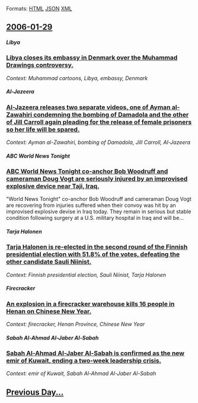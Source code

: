 
Formats: [HTML](2006/01/29/index.html)  [JSON](2006/01/29/index.json)  [XML](2006/01/29/index.xml)  

## [2006-01-29](/news/2006/01/29/index.md)

##### Libya
### [ Libya closes its embassy in Denmark over the Muhammad Drawings controversy. ](/news/2006/01/29/libya-closes-its-embassy-in-denmark-over-the-muhammad-drawings-controversy.md)
_Context: Muhammad cartoons, Libya, embassy, Denmark_

##### Al-Jazeera
### [ Al-Jazeera releases two separate videos, one of Ayman al-Zawahiri condemning the bombing of Damadola and the other of Jill Carroll again pleading for the release of female prisoners so her life will be spared. ](/news/2006/01/29/al-jazeera-releases-two-separate-videos-one-of-ayman-al-zawahiri-condemning-the-bombing-of-damadola-and-the-other-of-jill-carroll-again-pl.md)
_Context: Ayman al-Zawahiri, bombing of Damadola, Jill Carroll, Al-Jazeera_

##### ABC World News Tonight
### [ ABC World News Tonight co-anchor Bob Woodruff and cameraman Doug Vogt are seriously injured by an improvised explosive device near Taji, Iraq. ](/news/2006/01/29/abc-world-news-tonight-co-anchor-bob-woodruff-and-cameraman-doug-vogt-are-seriously-injured-by-an-improvised-explosive-device-near-taji-ir.md)
&quot;World News Tonight&quot; co-anchor Bob Woodruff and cameraman Doug Vogt are recovering from injuries suffered when their convoy was hit by an improvised explosive devise in Iraq today. They remain in serious but stable condition following surgery at a U.S. military hospital in Iraq and will be...

##### Tarja Halonen
### [ Tarja Halonen is re-elected in the second round of the Finnish presidential election with 51.8% of the votes, defeating the other candidate Sauli Niinist. ](/news/2006/01/29/tarja-halonen-is-re-elected-in-the-second-round-of-the-finnish-presidential-election-with-51-8-of-the-votes-defeating-the-other-candidate.md)
_Context: Finnish presidential election, Sauli Niinist, Tarja Halonen_

##### Firecracker
### [ An explosion in a firecracker warehouse kills 16 people in Henan on Chinese New Year. ](/news/2006/01/29/an-explosion-in-a-firecracker-warehouse-kills-16-people-in-henan-on-chinese-new-year.md)
_Context: firecracker, Henan Province, Chinese New Year_

##### Sabah Al-Ahmad Al-Jaber Al-Sabah
### [ Sabah Al-Ahmad Al-Jaber Al-Sabah is confirmed as the new emir of Kuwait, ending a two-week leadership crisis. ](/news/2006/01/29/sabah-al-ahmad-al-jaber-al-sabah-is-confirmed-as-the-new-emir-of-kuwait-ending-a-two-week-leadership-crisis.md)
_Context: emir of Kuwait, Sabah Al-Ahmad Al-Jaber Al-Sabah_

## [Previous Day...](/news/2006/01/28/index.md)

